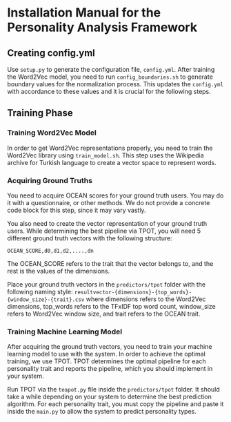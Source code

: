 # Installation Manual for the Personality Analysis Framework

## Creating config.yml 

Use ```setup.py``` to generate the configuration file, ```config.yml```. After training the Word2Vec model, you need to run ```config_boundaries.sh``` to generate boundary values for the normalization process. This updates the ```config.yml``` with accordance to these values and it is crucial for the following steps.

## Training Phase

### Training Word2Vec Model

In order to get Word2Vec representations properly, you need to train the Word2Vec library using ```train_model.sh```. This step uses the Wikipedia archive for Turkish language to create a vector space to represent words.

### Acquiring Ground Truths

You need to acquire OCEAN scores for your ground truth users. You may do it with a questionnaire, or other methods. We do not provide a concrete code block for this step, since it may vary vastly.

You also need to create the vector representation of your ground truth users. While determining the best pipeline via TPOT, you will need 5 different ground truth vectors with the following structure:
``` 
OCEAN_SCORE,d0,d1,d2,....,dn
```

The OCEAN_SCORE refers to the trait that the vector belongs to, and the rest is the values of the dimensions.

Place your ground truth vectors in the ```predictors/tpot``` folder with the following naming style: ```resultvector-{dimensions}-{top_words}-{window_size}-{trait}.csv``` where dimensions refers to the Word2Vec dimensions, top_words refers to the TFxIDF top word count, window_size refers to Word2Vec window size, and trait refers to the OCEAN trait.

### Training Machine Learning Model

After acquiring the ground truth vectors, you need to train your machine learning model to use with the system. In order to achieve the optimal training, we use TPOT. TPOT determines the optimal pipeline for each personality trait and reports the pipeline, which you should implement in your system.

Run TPOT via the ```teapot.py``` file inside the ```predictors/tpot``` folder. It should take a while depending on your system to determine the best prediction algorithm. For each personality trait, you must copy the pipeline and paste it inside the ```main.py``` to allow the system to predict personality types.
